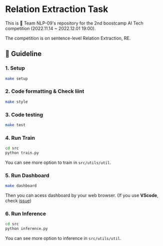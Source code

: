 # Relation Extraction Task

This is 🚀 Team NLP-09's repository for the 2nd boostcamp AI Tech competition (2022.11.14 ~ 2022.12.01 19:00).

The competition is on sentence-level Relation Extraction, RE.

## 📄 Guideline

### 1. Setup
```bash
make setup
```

### 2. Code formatting & Check liint
```bash
make style
```

### 3. Code testing
```bash
make test
```

### 4. Run Train
```bash
cd src
python train.py
```
You can see more option to train in `src/utils/util`.

### 5. Run Dashboard
```bash
make dashboard
```
Then you can acess dashboard by your web browser.
(If you use **VScode**, check [issue](https://github.com/boostcampaitech4lv23nlp2/level2_klue_nlp-level2-nlp-09/issues/15))

### 6. Run Inference
```bash
cd src
python inference.py
```
You can see more option to inference in `src/utils/util`.

